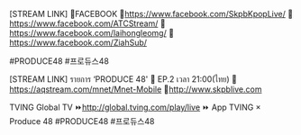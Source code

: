 [STREAM LINK]
🔸FACEBOOK
📎https://www.facebook.com/SkpbKpopLive/ 
📎https://www.facebook.com/ATCStream/ 
📎https://www.facebook.com/laihongleomg/ 
📎https://www.facebook.com/ZiahSub/ 

#PRODUCE48 #프로듀스48

[STREAM LINK] รายการ ‘PRODUCE 48' 
 🔸 EP.2 เวลา 21:00(ไทย)
📎https://aqstream.com/mnet/Mnet-Mobile
📎http://www.skpblive.com 

TVING Global TV
⏩http://global.tving.com/play/live 
⏩ App TVING × Produce 48
#PRODUCE48 #프로듀스48


